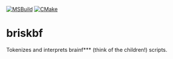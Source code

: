 [![MSBuild](https://github.com/hilloftheking/briskbf/actions/workflows/msbuild.yml/badge.svg)](https://github.com/hilloftheking/briskbf/actions/workflows/msbuild.yml)
[![CMake](https://github.com/hilloftheking/briskbf/actions/workflows/cmake.yml/badge.svg)](https://github.com/hilloftheking/briskbf/actions/workflows/cmake.yml)
# briskbf
Tokenizes and interprets brainf*** (think of the children!) scripts.
